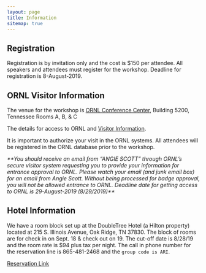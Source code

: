 ```yaml
---
layout: page
title: Information
sitemap: true
---
```


## Registration

Registration is by invitation only and the cost is $150 per attendee.  All speakers and attendees must register for the workshop.  Deadline for registration is 8-August-2019.

## ORNL Visitor Information

The venue for the workshop is [ORNL Conference Center](https://map.ornl.org/#!BLD_2015061703231), Building 5200, Tennessee Rooms A, B, & C

The details for access to ORNL and [Visitor Information](https://www.ornl.gov/content/come-see-us).  

It is important to authorize your visit in the ORNL systems.  All attendees will be registered in the ORNL database prior to the workshop.  

*\*\*You should receive an email from “ANGIE SCOTT” through ORNL’s secure visitor system requesting you to provide your information for entrance approval to ORNL.  Please watch your email (and junk email box) for an email from Angie Scott.  Without being processed for badge approval, you will not be allowed entrance to ORNL. Deadline date for getting access to ORNL is 29-August-2019 (8/29/2019)\*\**

## Hotel Information

We have a room block set up at the DoubleTree Hotel (a Hilton property) located at 215 S.  Illinois Avenue, Oak Ridge, TN  37830.  The block of rooms are for check in on Sept.  18 & check out on 19.  The cut-off date is 8/28/19 and the room rate is $94 plus tax per night.  The call in phone number for the reservation line is 865-481-2468 and the `group code is ARI`.  

[Reservation Link](https://doubletree.hilton.com/en/dt/groups/personalized/O/ORKDTDT-ARI-20190918/index.jhtml?WT.mc_id=POG)
